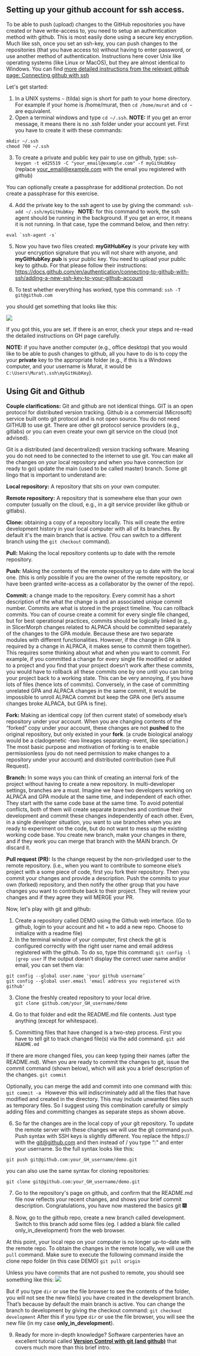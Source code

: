 ## Setting up your github account for ssh access.
To be able to push (upload) changes to the GitHub repositories you have created or have write-access to, you need to setup an authentication method with github. This is most easily done using a secure key encryption. Much like ssh, once you set an ssh-key, you can push changes to the repositories (that you have access to) without having to enter password, or use another method of authentication. Instructions here cover Unix like operating systems (like Linux or MacOS), but they are almost identical to Windows. You can find [more detailed instructions from the relevant github page: Connecting github with ssh](https://docs.github.com/en/authentication/connecting-to-github-with-ssh/checking-for-existing-ssh-keys)

Let's get started:

1. In a UNIX systems `~` (tilda) sign is short for path to your home directory. For example if your home is /home/murat, then `cd /home/murat` and `cd ~` are equivalent.
2. Open a terminal windows and type `cd ~/.ssh`. **NOTE:** If you get an error message, it means there is no .ssh folder under your account yet. First you have to create it with these commands:
```
mkdir ~/.ssh
chmod 700 ~/.ssh
```

3. To create a private and public key pair to use on github, type:
`
ssh-keygen -t ed25519 -C "your_email@example.com" -f myGitHubKey
`
(replace your_email@example.com with the email you registered with github)

You can optionally create a passphrase for additional protection. Do not create a passphrase for this exercise. 

4. Add the private key to the ssh agent to use by giving the command: 
`ssh-add ~/.ssh/myGitHubKey
`
**NOTE:** for this command to work, the ssh agent should be running in the background. If you get an error, it means it is not running. In that case, type the command below, and then retry:
```
eval `ssh-agent -s`
```

5. Now you have two files created: **myGitHubKey** is your private key with your encryption signature that you will not share with anyone, and **myGitHubKey.pub** is your public key. You need to upload your public key to github. For that please follow their instructions:  https://docs.github.com/en/authentication/connecting-to-github-with-ssh/adding-a-new-ssh-key-to-your-github-account

6. To test whether everything has worked, type this command:
`ssh -T git@github.com`

you should get something that looks like this:

<img src="./gh1.png">

If you got this, you are set. If there is an error, check your steps and re-read the detailed instructions on GH page carefully.

**NOTE:** if you have another computer (e.g., office desktop) that you would like to be able to push changes to github, all you have to do is to copy the your **private** key to the appropriate folder (e.g., if this is a Windows computer, and your username is Murat, it would be `C:\Users\Murat\.ssh\myGitHubKey`). 

## Using Git and Github

**Couple clarifications:** Git and github are not identical things. GIT is an open protocol for distributed version tracking. Github is a commercial (Microsoft) service built onto git protocol and is not open source.  You do not need GITHUB to use git. There are other git protocol service providers (e.g., gitlabs) or you can even create your own git service on the cloud (not advised).  

Git is a distributed (and decentralized) version tracking software. Meaning you do not need to be connected to the internet to use git. You can make all the changes on your local repository and when you have connection (or ready to go) update the main (used to be called master) branch. Some git lingo that is important to understand are: 

**Local repository:** A repository that sits on your own computer. 

**Remote repository:** A repository that is somewhere else than your own computer (usually on the cloud, e.g., in a git service provider like github or gitlabs). 

**Clone:** obtaining a copy of a repository locally. This will create the entire development history in your local computer with all of its branches. By default it's the main branch that is active. (You can switch to a different branch using the `git checkout` command). 

**Pull:** Making the local repository contents up to date with the remote repository. 

**Push:** Making the contents of the remote repository up to date with the local one. (this is only possible if you are the owner of the remote repository, or have been granted write-access as a collaborator by the owner of the repo). 

**Commit:** a change made to the repository. Every commit has a short description of the what the change is and an associated unique commit number. Commits are what is stored in the project timeline. You can rollback commits. You can of course create a commit for every single file changed, but for best operational practices, commits should be logically linked (e.g., in SlicerMorph changes related to ALPACA should be committed separately of the changes to the GPA module. Because these are two separate modules with different functionalities. However, if the change in GPA is required by a change in ALPACA, it makes sense to commit them together). This requires some thinking about what and when you want to commit. For example, if you committed a change for every single file modified or added to a project and you find that your project doesn’t work after these commits, you would have to rollback all these commits one by one until you can bring your project back to a working state. This can be very annoying, if you have lots of files (hence lots of commits). Conversely, in the case of committing unrelated GPA and ALPACA changes in the same commit, it would be impossible to unroll ALPACA commit but keep the GPA one (let’s assume changes broke ALPACA, but GPA is fine). 

**Fork:** Making an identical copy (of then current state) of somebody else’s repository under your account. When you are changing contents of the “forked” copy under your account, these changes are not **pushed** to the original repository, but only existed in your **fork**. (a crude biological analogy would be a cladogenetic -two lineages separating- event, like speciation.)  The most basic purpose and motivation of forking is to enable permissionless (you do not need permission to make changes to a repository under your account) and distributed contribution (see Pull Request).  

**Branch:**  In some ways you can think of creating an internal fork of the project without having to create a new repository. In multi-developer settings, branches are a must. Imagine we have two developers working on ALPACA and GPA module at the same time, and independent of each other. They start with the same code base at the same time. To avoid potential conflicts, both of them will create separate branches and continue their development and commit these changes independently of each other. Even, in a single developer situation, you want to use branches when you are ready to experiment on the code, but do not want to mess up the existing working code base. You create new branch, make your changes in there, and if they work you can merge that branch with the MAIN branch. Or discard it. 

**Pull request (PR):** Is the change request by the non-priviledged user to the remote repository. (i.e., when you want to contribute to someone else’s project with a some piece of code, first you fork their repository. Then you commit your changes and provide a description. Push the commits to your own (forked) repository, and then notify the other group that you have changes you want to contribute back to their project. They will review your changes and if they agree they will MERGE your PR.  


Now, let's play with git and github:



1. Create a repository called DEMO using the Github web interface. (Go to github, login to your account and hit + to add a new repo. Choose to initialize with a readme file)
2. In the terminal window of your computer, first check the git is configured correctly with the right user name and email address registered with the github. To do so, type this command:
`
git config -l |grep user
`
If the output doesn’t display the correct user name and/or email, you can set them via:
```
git config --global user.name 'your github username’
git config --global user.email 'email address you registered with github'
```
3. Clone the freshly created repository to your local drive.  
`
git clone github.com/your_GH_username/demo
`

4. Go to that folder and edit the README.md file contents. Just type anything (except for whitespace).
 
5. Committing files that have changed is a two-step process. First you have to tell git to track changed file(s) via the add command. 
`
git add README.md
`

If there are more changed files, you can keep typing their names (after the README.md). When you are ready to commit the changes to git, issue the commit command (shown below), which will ask you a brief description of the changes. 
`
git commit
`

Optionally, you can merge the add and commit into one command with this: 
`
git commit -a 
`
However this will indiscriminately add all the files that have modified and created in  the directory. This may include unwanted files such as temporary files. So I suggest using this combination carefully or simply adding files and committing changes as separate steps as shown above.

 
6. So far the changes are in the local copy of your git repository. To update the remote server with these changes we will use the git command `push`. Push syntax with SSH keys is slightly different. You replace the https:// with the git@github.com and then instead of / you type “:” and enter your username. So the full syntax looks like this:  
```
git push git@github.com:your_GH_username/demo.git
````

you can also use the same syntax for cloning repositories:
```
git clone git@github.com:your_GH_username/demo.git
```


7. Go to the repository's page on github, and confirm that the README.md file now reflects your recent changes, and shows your brief commit description. 
Congratulations, you have now mastered the basics git :fireworks: 


8. Now, go to the github repo, create a new branch called development. Switch to this branch add some files (eg. I added a blank file called only_in_development) from the web browser.

At this point, your local repo on your computer is no longer up-to-date with the remote repo. To obtain the changes in the remote locally, we will use the `pull` command. Make sure to execute the following command inside the clone repo folder (in this case DEMO) 
`
git pull origin 
`

Unless you have commits that are not pushed to remote, you should see something like this:
<img src="GH2.png">

But if you type `dir` or use the file browser to see the contents of the folder, you will not see the new file(s) you have created in the development branch. That’s because by default the main branch is active. You can change the branch to development by giving the checkout command:
`
git checkout development
`
After this if you type `dir` or use the file browser, you will see the new file (in my case **only_in_development**). 

9. Ready for more in-depth knowledge? Software carpenteries have an excellent tutorial called [**Version Control with git (and github)**](https://swcarpentry.github.io/git-novice/) that covers much more than this brief intro.



